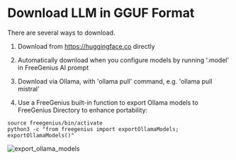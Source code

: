 # Download LLM in GGUF Format

There are several ways to download.

1. Download from https://huggingface.co directly

2. Automatically download when you configure models by running '.model' in FreeGenius AI prompt

3. Download via Ollama, with 'ollama pull' command, e.g. 'ollama pull mistral'

4. Use a FreeGenius built-in function to export Ollama models to FreeGenius Directory to enhance portability:

```
source freegenius/bin/activate
python3 -c "from freegenius import exportOllamaModels; exportOllamaModels()"
```

![export_ollama_models](https://github.com/eliranwong/freegenius/assets/25262722/f20f2e2e-a201-47bf-9da5-e5f59f26a281)